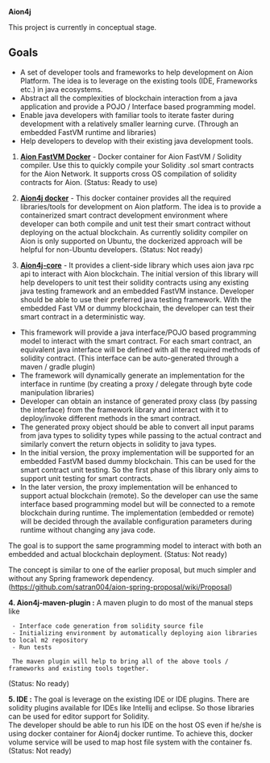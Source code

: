 **Aion4j**

This project is currently in conceptual stage. 

Goals
----
- A set of developer tools and frameworks to help development on Aion Platform. The idea is to leverage on the existing tools (IDE, Frameworks etc.) in java ecosystems. 
- Abstract all the complexities of blockchain interaction from a java application and provide a POJO / Interface based programming model.
- Enable java developers with familiar tools to iterate faster during development with a relatively smaller learning curve. (Through an embedded FastVM runtime and libraries)
- Help developers to develop with their existing java development tools.


1. [**Aion FastVM Docker**](https://github.com/satran004/aion-fastvm-docker) -  Docker container for Aion FastVM / Solidity compiler. Use this to quickly compile your Solidity .sol smart contracts for the Aion Network. It supports cross OS compilation of solidity contracts for Aion. (Status: Ready to use)

2. [**Aion4j docker**](https://github.com/satran004/aion4j-docker) - This docker container provides all the required libraries/tools for development on Aion platform. The idea is to provide a containerized smart contract development environment where developer can both compile and unit test their smart contract without deploying on the actual blockchain. As currently solidity compiler on Aion is only supported on Ubuntu, the dockerized approach will be helpful for non-Ubuntu developers. (Status: Not ready)

3. [**Aion4j-core**](https://github.com/satran004/aion4j-core) - It provides a client-side library which uses aion java rpc api to interact with Aion blockchain. 
The initial version of this library will help developers to unit test their solidity contracts using any existing java testing framework and an embedded FastVM instance. Developer should be able to use their preferred java testing framework. With the embedded Fast VM or dummy blockchain, the developer can test their smart contract in a deterministic way.

- This framework will provide a java interface/POJO based programming model to interact with the smart contract. For each smart contract, an equivalent java interface will be defined with all the required methods of solidity contract. (This interface can be auto-generated through a maven / gradle plugin)
- The framework will dynamically generate an implementation for the interface in runtime (by creating a proxy / delegate through byte code manipulation libraries)
- Developer can obtain an instance of generated proxy class (by passing the interface) from the framework library and interact with it to deploy/invoke different methods in the smart contract.
- The generated proxy object should be able to convert all input params from java types to solidity types while passing to the actual contract and similarly convert the return objects in solidity to java types.
- In the initial version, the proxy implementation will be supported for an embedded FastVM based dummy blockchain. This can  be used for the smart contract unit testing. So the first phase of this library only aims  to support unit testing for smart contracts.
- In the later version, the proxy implementation will be enhanced to support actual blockchain (remote). So the developer can use the same interface based programming model but will be connected to a remote blockchain during runtime.
The implementation (embedded or remote) will be decided through the available configuration parameters during runtime without changing any java code.

The goal is to support the same programming model to interact with both an embedded and actual blockchain deployment.
(Status: Not ready)

The concept is similar to one of the earlier proposal, but much simpler and without any Spring framework dependency. (https://github.com/satran004/aion-spring-proposal/wiki/Proposal)

**4. Aion4j-maven-plugin :** A maven plugin to do most of the manual steps like

     - Interface code generation from solidity source file
     - Initializing environment by automatically deploying aion libraries to local m2 repository
     - Run tests
     
     The maven plugin will help to bring all of the above tools / frameworks and existing tools together.
(Status: No ready)
     
     
**5. IDE :** The goal is leverage on the existing IDE or IDE plugins. There are solidity plugins available for IDEs like Intellij and eclipse. So those libraries can be used for editor support for Solidity.  
The developer should be able to run his IDE on the host OS even if he/she is using docker container for Aion4j docker runtime. To achieve this, docker volume service will be used to map host file system with the container fs.
(Status: Not ready)













